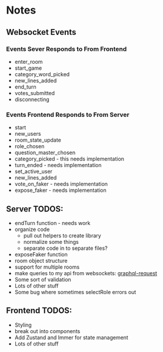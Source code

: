 # Notes

## Websocket Events
### Events Sever Responds to From Frontend
- enter_room
- start_game
- category_word_picked
- new_lines_added
- end_turn
- votes_submitted
- disconnecting

### Events Frontend Responds to From Server
- start
- new_users
- room_state_update
- role_chosen
- question_master_chosen
- category_picked - this needs implementation
- turn_ended - needs implementation
- set_active_user
- new_lines_added
- vote_on_faker - needs implementation
- expose_faker - needs implementation


##  Server TODOS:
- endTurn function - needs work
- organize code
  - pull out helpers to create library
  - normalize some things
  - separate code in to separate files?
- exposeFaker function
- room object structure
- support for multiple rooms
- make queries to my api from websockets: [graphql-request](https://www.npmjs.com/package/graphql-request)
- Some sort of validation
- Lots of other stuff
- Some bug where sometimes selectRole errors out

##  Frontend TODOS:
- Styling
- break out into components
- Add Zustand and Immer for state management
- Lots of other stuff
